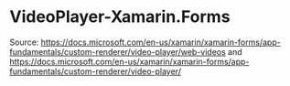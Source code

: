 # VideoPlayer-Xamarin.Forms

Source: https://docs.microsoft.com/en-us/xamarin/xamarin-forms/app-fundamentals/custom-renderer/video-player/web-videos and https://docs.microsoft.com/en-us/xamarin/xamarin-forms/app-fundamentals/custom-renderer/video-player/
